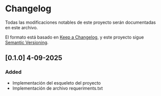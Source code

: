 # Changelog

Todas las modificaciones notables de este proyecto serán documentadas en este archivo.

El formato está basado en [Keep a Changelog](https://keepachangelog.com/es-ES/1.1.0/),
y este proyecto sigue [Semantic Versioning](https://semver.org/lang/es/).

## [0.1.0] 4-09-2025

### Added

- Implementación del esqueleto del proyecto
- Implementación de archivo requeriments.txt
